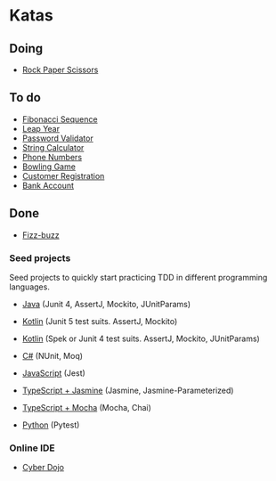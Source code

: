 # Katas

## Doing
- [Rock Paper Scissors](./rock-paper-scissors/README.md)

## To do
- [Fibonacci Sequence](https://github.com/paucls/tdd-workshop/blob/master/katas/fibonacci.md)
- [Leap Year](https://github.com/paucls/tdd-workshop/blob/master/katas/leap-year.md)
- [Password Validator](https://github.com/paucls/tdd-workshop/blob/master/katas/password-validator.md)
- [String Calculator](https://github.com/paucls/tdd-workshop/blob/master/katas/string-calculator.md)
- [Phone Numbers](https://github.com/paucls/tdd-workshop/blob/master/katas/phone-numbers.md)
- [Bowling Game](https://github.com/paucls/tdd-workshop/blob/master/katas/bowling-game.md)
- [Customer Registration](https://github.com/paucls/tdd-workshop/blob/master/katas/customer-registration.md)
- [Bank Account](https://github.com/paucls/tdd-workshop/blob/master/katas/bank-account.md)

## Done
- [Fizz-buzz](./fizz-buzz/README.md)

### Seed projects
Seed projects to quickly start practicing TDD in different programming languages.

 - [Java](./seed/java)
 (Junit 4, AssertJ, Mockito, JUnitParams)

- [Kotlin](https://github.com/paucls/tdd-kata-seeds/tree/master/kotlin-junit5)
 (Junit 5 test suits. AssertJ, Mockito)

- [Kotlin](https://github.com/paucls/kotlin-spek-kata-seed)
 (Spek or Junit 4 test suits. AssertJ, Mockito, JUnitParams)

- [C#](https://github.com/paucls/tdd-kata-seeds/tree/master/csharp-nunit)
 (NUnit, Moq)

- [JavaScript](https://github.com/paucls/tdd-kata-seeds/tree/master/javascript-jest)
 (Jest)

- [TypeScript + Jasmine](https://github.com/paucls/tdd-kata-seeds/tree/master/typescript-jasmine)
 (Jasmine, Jasmine-Parameterized)

- [TypeScript + Mocha](https://github.com/paucls/typescript-mocha-kata-seed)
 (Mocha, Chai)

- [Python](https://github.com/paucls/tdd-kata-seeds/tree/master/python-pytest)
(Pytest)


### Online IDE
- [Cyber Dojo](https://cyber-dojo.org/exercises-chooser/kata_choose)
